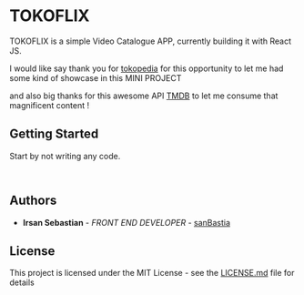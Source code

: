 # TOKOFLIX

TOKOFLIX is a simple Video Catalogue APP, currently building it with React JS.

I would like say thank you for [tokopedia](https://www.tokopedia.com/) for this opportunity to let me had some kind of showcase in this MINI PROJECT

and also big thanks for this awesome API [TMDB](https://developers.themoviedb.org/3/getting-started/introduction) to let me consume that magnificent content ! 


## Getting Started

Start by not writing any code.

```


```

## Authors

* **Irsan Sebastian** - *FRONT END DEVELOPER* - [sanBastia](https://github.com/sanBastia)

## License

This project is licensed under the MIT License - see the [LICENSE.md](LICENSE.md) file for details

